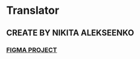 # Translator
## CREATE BY NIKITA ALEKSEENKO
### [FIGMA PROJECT](https://www.figma.com/file/C5Lz2RC3R79WyS4Q5Qpg5H/translator?node-id=0%3A1 "FIGMA PROJECT")
